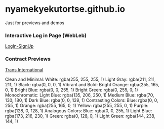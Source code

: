 # nyamekyekutortse.github.io
Just for previews and demos

### Interactive Log in Page (WebLeb)
<a href = "niceDesigns/logInSignUp/page.html">LogIn-SignUp</a>

### Contract Previews
<a href = "contracts/TRANS/index.html">Trans International</a>


Clean and Minimal:
White: rgba(255, 255, 255, 1)
Light Gray: rgba(211, 211, 211, 1)
Black: rgba(0, 0, 0, 1)
Vibrant and Bold:
Bright Orange: rgba(255, 165, 0, 1)
Bright Blue: rgba(0, 0, 255, 1)
Bright Green: rgba(0, 255, 0, 1)
Monochromatic:
Light Blue: rgba(135, 206, 250, 1)
Medium Blue: rgba(70, 130, 180, 1)
Dark Blue: rgba(0, 0, 139, 1)
Contrasting Colors:
Blue: rgba(0, 0, 255, 1)
Orange: rgba(255, 165, 0, 1)
Yellow: rgba(255, 255, 0, 1)
Purple: rgba(128, 0, 128, 1)
Analogous Colors:
Blue: rgba(0, 0, 255, 1)
Light Blue: rgba(173, 216, 230, 1)
Green: rgba(0, 128, 0, 1)
Light Green: rgba(144, 238, 144, 1)
